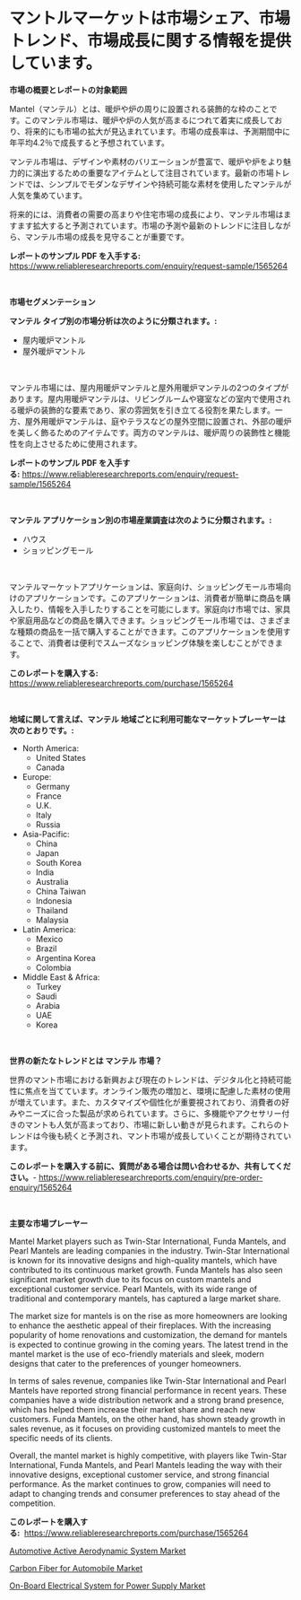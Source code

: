 <p><h1>マントルマーケットは市場シェア、市場トレンド、市場成長に関する情報を提供しています。</h1></p><p><strong>市場の概要とレポートの対象範囲</strong></p>
<p><p>Mantel（マンテル）とは、暖炉や炉の周りに設置される装飾的な枠のことです。このマンテル市場は、暖炉や炉の人気が高まるにつれて着実に成長しており、将来的にも市場の拡大が見込まれています。市場の成長率は、予測期間中に年平均4.2％で成長すると予想されています。</p><p>マンテル市場は、デザインや素材のバリエーションが豊富で、暖炉や炉をより魅力的に演出するための重要なアイテムとして注目されています。最新の市場トレンドでは、シンプルでモダンなデザインや持続可能な素材を使用したマンテルが人気を集めています。</p><p>将来的には、消費者の需要の高まりや住宅市場の成長により、マンテル市場はますます拡大すると予測されています。市場の予測や最新のトレンドに注目しながら、マンテル市場の成長を見守ることが重要です。</p></p>
<p><strong>レポートのサンプル PDF を入手する:</strong> <a href="https://www.reliableresearchreports.com/enquiry/request-sample/1565264">https://www.reliableresearchreports.com/enquiry/request-sample/1565264</a></p>
<p>&nbsp;</p>
<p><strong>市場セグメンテーション</strong></p>
<p><strong>マンテル タイプ別の市場分析は次のように分類されます。:</strong></p>
<p><ul><li>屋内暖炉マントル</li><li>屋外暖炉マントル</li></ul></p>
<p>&nbsp;</p>
<p><p>マンテル市場には、屋内用暖炉マンテルと屋外用暖炉マンテルの2つのタイプがあります。屋内用暖炉マンテルは、リビングルームや寝室などの室内で使用される暖炉の装飾的な要素であり、家の雰囲気を引き立てる役割を果たします。一方、屋外用暖炉マンテルは、庭やテラスなどの屋外空間に設置され、外部の暖炉を美しく飾るためのアイテムです。両方のマンテルは、暖炉周りの装飾性と機能性を向上させるために使用されます。</p></p>
<p><strong>レポートのサンプル PDF を入手する:</strong>&nbsp;<a href="https://www.reliableresearchreports.com/enquiry/request-sample/1565264">https://www.reliableresearchreports.com/enquiry/request-sample/1565264</a></p>
<p>&nbsp;</p>
<p><strong> マンテル アプリケーション別の市場産業調査は次のように分類されます。:</strong></p>
<p><ul><li>ハウス</li><li>ショッピングモール</li></ul></p>
<p>&nbsp;</p>
<p><p>マンテルマーケットアプリケーションは、家庭向け、ショッピングモール市場向けのアプリケーションです。このアプリケーションは、消費者が簡単に商品を購入したり、情報を入手したりすることを可能にします。家庭向け市場では、家具や家庭用品などの商品を購入できます。ショッピングモール市場では、さまざまな種類の商品を一括で購入することができます。このアプリケーションを使用することで、消費者は便利でスムーズなショッピング体験を楽しむことができます。</p></p>
<p><strong>このレポートを購入する:</strong>&nbsp; <a href="https://www.reliableresearchreports.com/purchase/1565264">https://www.reliableresearchreports.com/purchase/1565264</a></p>
<p>&nbsp;</p>
<p><strong>地域に関して言えば、マンテル 地域ごとに利用可能なマーケットプレーヤーは次のとおりです。:</strong></p>
<p><ul>
    <li>
        North America:
        <ul>
            <li>United States</li>
            <li>Canada</li>
        </ul>
    </li>
    <li>
        Europe:
        <ul>
            <li>Germany</li>
            <li>France</li>
            <li>U.K.</li>
            <li>Italy</li>
            <li>Russia</li>
        </ul>
    </li>
    <li>
        Asia-Pacific:
        <ul>
            <li>China</li>
            <li>Japan</li>
            <li>South Korea</li>
            <li>India</li>
            <li>Australia</li>
            <li>China Taiwan</li>
            <li>Indonesia</li>
            <li>Thailand</li>
            <li>Malaysia</li>
        </ul>
    </li>
    <li>
        Latin America:
        <ul>
            <li>Mexico</li>
            <li>Brazil</li>
            <li>Argentina Korea</li>
            <li>Colombia</li>
        </ul>
    </li>
    <li>
        Middle East & Africa:
        <ul>
            <li>Turkey</li>
            <li>Saudi</li>
            <li>Arabia</li>
            <li>UAE</li>
            <li>Korea</li>
        </ul>
    </li>
    </ul></p>
<p>&nbsp;</p>
<p><strong>世界の新たなトレンドとは マンテル 市場？</strong></p>
<p><p>世界のマント市場における新興および現在のトレンドは、デジタル化と持続可能性に焦点を当てています。オンライン販売の増加と、環境に配慮した素材の使用が増えています。また、カスタマイズや個性化が重要視されており、消費者の好みやニーズに合った製品が求められています。さらに、多機能やアクセサリー付きのマントも人気が高まっており、市場に新しい動きが見られます。これらのトレンドは今後も続くと予測され、マント市場が成長していくことが期待されています。</p></p>
<p><strong>このレポートを購入する前に、質問がある場合は問い合わせるか、共有してください。</strong>- <a href="https://www.reliableresearchreports.com/enquiry/pre-order-enquiry/1565264">https://www.reliableresearchreports.com/enquiry/pre-order-enquiry/1565264</a></p>
<p>&nbsp;</p>
<p><strong>主要な市場プレーヤー</strong></p>
<p><p>Mantel Market players such as Twin-Star International, Funda Mantels, and Pearl Mantels are leading companies in the industry. Twin-Star International is known for its innovative designs and high-quality mantels, which have contributed to its continuous market growth. Funda Mantels has also seen significant market growth due to its focus on custom mantels and exceptional customer service. Pearl Mantels, with its wide range of traditional and contemporary mantels, has captured a large market share.</p><p>The market size for mantels is on the rise as more homeowners are looking to enhance the aesthetic appeal of their fireplaces. With the increasing popularity of home renovations and customization, the demand for mantels is expected to continue growing in the coming years. The latest trend in the mantel market is the use of eco-friendly materials and sleek, modern designs that cater to the preferences of younger homeowners.</p><p>In terms of sales revenue, companies like Twin-Star International and Pearl Mantels have reported strong financial performance in recent years. These companies have a wide distribution network and a strong brand presence, which has helped them increase their market share and reach new customers. Funda Mantels, on the other hand, has shown steady growth in sales revenue, as it focuses on providing customized mantels to meet the specific needs of its clients.</p><p>Overall, the mantel market is highly competitive, with players like Twin-Star International, Funda Mantels, and Pearl Mantels leading the way with their innovative designs, exceptional customer service, and strong financial performance. As the market continues to grow, companies will need to adapt to changing trends and consumer preferences to stay ahead of the competition.</p></p>
<p><strong>このレポートを購入する:</strong>&nbsp;&nbsp;<a href="https://www.reliableresearchreports.com/purchase/1565264">https://www.reliableresearchreports.com/purchase/1565264</a></p>
<p><p><a href="https://invited-way-688.notion.site/Automotive-Active-Aerodynamic-System-Market-Research-Report-Provides-Critical-Insights-that-can-help-f876caba797e479eb1787545e37aba13">Automotive Active Aerodynamic System Market</a></p><p><a href="https://butternut-bug-553.notion.site/Carbon-Fiber-for-Automobile-Market-Size-Evaluating-its-Market-Trends-Growth-and-Projections-2024--89c8c56b85b64d979b282cb3e5311d65">Carbon Fiber for Automobile Market</a></p><p><a href="https://mire-aunt-385.notion.site/On-Board-Electrical-System-for-Power-Supply-Market-Size-Global-Industry-Overview-Market-Segmentati-0d3cde29dce64f1fbf4e9e81f2ada990">On-Board Electrical System for Power Supply Market</a></p></p>